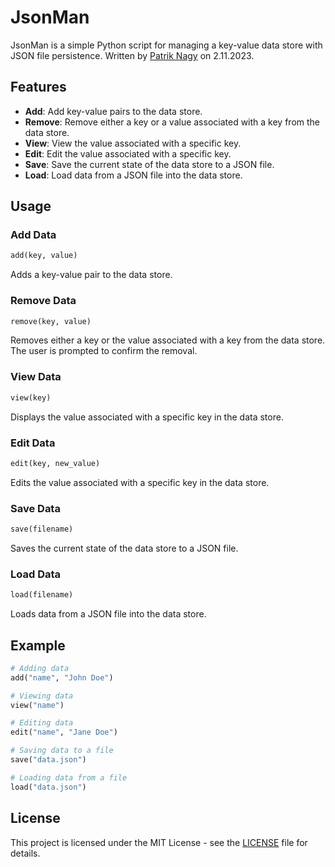 # JsonMan

JsonMan is a simple Python script for managing a key-value data store with JSON file persistence. Written by [Patrik Nagy](https://www.lopastudio.sk) on 2.11.2023.

## Features

- **Add**: Add key-value pairs to the data store.
- **Remove**: Remove either a key or a value associated with a key from the data store.
- **View**: View the value associated with a specific key.
- **Edit**: Edit the value associated with a specific key.
- **Save**: Save the current state of the data store to a JSON file.
- **Load**: Load data from a JSON file into the data store.

## Usage

### Add Data

```python
add(key, value)
```

Adds a key-value pair to the data store.

### Remove Data

```python
remove(key, value)
```

Removes either a key or the value associated with a key from the data store. The user is prompted to confirm the removal.

### View Data

```python
view(key)
```

Displays the value associated with a specific key in the data store.

### Edit Data

```python
edit(key, new_value)
```

Edits the value associated with a specific key in the data store.

### Save Data

```python
save(filename)
```

Saves the current state of the data store to a JSON file.

### Load Data

```python
load(filename)
```

Loads data from a JSON file into the data store.

## Example

```python
# Adding data
add("name", "John Doe")

# Viewing data
view("name")

# Editing data
edit("name", "Jane Doe")

# Saving data to a file
save("data.json")

# Loading data from a file
load("data.json")
```

## License

This project is licensed under the MIT License - see the [LICENSE](LICENSE) file for details.
